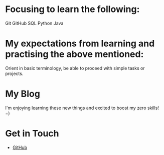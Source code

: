 #  Focusing to learn the following:
Git
GitHub
SQL 
Python
Java 
# My expectations from learning and practising the above mentioned:
Orient in basic terminology, be able to proceed with simple tasks or projects.
# My Blog
I'm enjoying learning these new things and excited to boost my zero skills! =) 
# Get in Touch
<ul>
<li> <a href="https://github.com/{{ site.github_snowsmoonjupiter
       }}">GitHub</a></li>
</ul>
